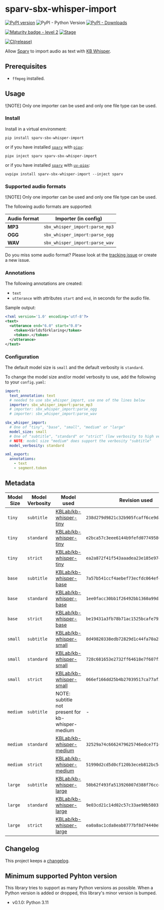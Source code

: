 # sparv-sbx-whisper-import

[![PyPI version](https://badge.fury.io/py/sparv-sbx-whisper-import.svg)](https://pypi.org/project/sparv-sbx-whisper-import)
![PyPI - Python Version](https://img.shields.io/pypi/pyversions/sparv-sbx-whisper-import)
[![PyPI - Downloads](https://img.shields.io/pypi/dm/sparv-sbx-whisper-import)](https://pypi.org/project/sparv-sbx-whisper-import/)

[![Maturity badge - level 2](https://img.shields.io/badge/Maturity-Level%202%20--%20First%20Release-yellowgreen.svg)](https://github.com/spraakbanken/getting-started/blob/main/scorecard.md)
[![Stage](https://img.shields.io/pypi/status/sparv-sbx-whisper-import)](https://pypi.org/project/sparv-sbx-whisper-import/)

[![CI(release)](https://github.com/spraakbanken/sparv-sbx-whisper-import/actions/workflows/release.yml/badge.svg)](https://github.com/spraakbanken/sparv-sbx-whisper-import/actions/workflows/release.yml)

Allow [Sparv](https://github.com/spraakbanken/sparv) to import audio as text with [KB Whisper](https://huggingface.co/KBLab/kb-whisper-small).

## Prerequisites

- `ffmpeg` installed.

## Usage

![NOTE] Only one importer can be used and only one file type can be used.

### Install

Install in a virtual environment:

```shell
pip install sparv-sbx-whisper-import
```

or if you have installed [`sparv`](https://github.com/spraakbanken/sparv) with [`pipx`](https://pipx.pypa.io/latest/):

```shell
pipx inject sparv sparv-sbx-whisper-import
```

or if you have installed [`sparv`](https://github.com/spraakbanken/sparv) with [`uv-pipx`](https://github.com/pytgaen/uv-pipx):

```shell
uvpipx install sparv-sbx-whisper-import --inject sparv
```

### Supported audio formats

![NOTE] Only one importer can be used and only one file type can be used.

The following audio formats are supported:

| Audio format | Importer (in config)           |
| ------------ | ------------------------------ |
| **MP3**      | `sbx_whisper_import:parse_mp3` |
| **OGG**      | `sbx_whisper_import:parse_ogg` |
| **WAV**      | `sbx_whisper_import:parse_wav` |

Do you miss some audio format?
Please look at the [tracking issue](https://github.com/spraakbanken/sparv-sbx-whisper-import/issues/16) or create a new issue.

### Annotations

The following annotations are created:

- `text`
- `utterance` with attributes `start` and `end`, in seconds for the audio file.

Sample output:

```xml
<?xml version='1.0' encoding='utf-8'?>
<text>
  <utterance end="6.0" start="0.0">
    <token>Världsförklaring</token>
    <token>.</token>
  </utterance>
</text>
```

### Configuration

The default model size is `small` and the default verbosity is `standard`.

To change the model size and/or model verbosity to use, add the following to your `config.yaml`:

```yaml
import:
  text_annotation: text
  # needed to use sbx_whisper_import, use one of the lines below
  importer: sbx_whisper_import:parse_mp3
  # importer: sbx_whisper_import:parse_ogg
  # importer: sbx_whisper_import:parse_wav

sbx_whisper_import:
  # One of "tiny", "base", "small", "medium" or "large"
  model_size: small
  # One of "subtitle", "standard" or "strict" (low verbosity to high verbosity)
  # NOTE: model size "medium" does support the verbosity "subtitle"
  model_verbosity: standard

xml_export:
  annotations:
    - text
    - segment.token
```

## Metadata

| Model Size | Model Verbosity | Model used                                                                | Revision used                              |
| ---------- | --------------- | ------------------------------------------------------------------------- | ------------------------------------------ |
| `tiny`     | `subtitle`      | [KBLab/kb-whisper-tiny](https://huggingface.co/KBLab/kb-whisper-tiny)     | `238d279d9821c32b905fcaff6ce9dad38ad00ab7` |
| `tiny`     | `standard`      | [KBLab/kb-whisper-tiny](https://huggingface.co/KBLab/kb-whisper-tiny)     | `e2bca57c3eee6144b9fefd07749580034cfa9686` |
| `tiny`     | `strict`        | [KBLab/kb-whisper-tiny](https://huggingface.co/KBLab/kb-whisper-tiny)     | `ea2a872f41f543aaadea23e185e974d1ab29ba2b` |
| `base`     | `subtitle`      | [KBLab/kb-whisper-base](https://huggingface.co/KBLab/kb-whisper-base)     | `7a57b541ccf4aebef73ecfdc064ef4b5cab3b02e` |
| `base`     | `standard`      | [KBLab/kb-whisper-base](https://huggingface.co/KBLab/kb-whisper-base)     | `1ee0facc30bb1f26492bb1360a99d552e25a31c2` |
| `base`     | `strict`        | [KBLab/kb-whisper-base](https://huggingface.co/KBLab/kb-whisper-base)     | `be19431a3fb78b71ac1525bcafe792220b314c9e` |
| `small`    | `subtitle`      | [KBLab/kb-whisper-small](https://huggingface.co/KBLab/kb-whisper-small)   | `8d49820338edb72829d1c44fa70a2ba94a4a20fa` |
| `small`    | `standard`      | [KBLab/kb-whisper-small](https://huggingface.co/KBLab/kb-whisper-small)   | `728c681653e2732ff64618e7f607f509ec87472a` |
| `small`    | `strict`        | [KBLab/kb-whisper-small](https://huggingface.co/KBLab/kb-whisper-small)   | `066ef166dd25b4b27039517ca77af30c1c10688a` |
| `medium`   | `subtitle`      | NOTE: subtitle not present for kb-whisper-medium                          | -                                          |
| `medium`   | `standard`      | [KBLab/kb-whisper-medium](https://huggingface.co/KBLab/kb-whisper-medium) | `32529a74c6662479625746edce7f16fe743fe011` |
| `medium`   | `strict`        | [KBLab/kb-whisper-medium](https://huggingface.co/KBLab/kb-whisper-medium) | `51990d2cd5d0cf120b3eceb812bc5407a171a220` |
| `large`    | `subtitle`      | [KBLab/kb-whisper-large](https://huggingface.co/KBLab/kb-whisper-large)   | `50b62f493fa513926007d388f76cce9659bce123` |
| `large`    | `standard`      | [KBLab/kb-whisper-large](https://huggingface.co/KBLab/kb-whisper-large)   | `9e03cd21c14d02c57c33ae90b5803b54995ff241` |
| `large`    | `strict`        | [KBLab/kb-whisper-large](https://huggingface.co/KBLab/kb-whisper-large)   | `ea0a8ac1cda8eab8777bf8d74440eb7606825d8f` |

## Changelog

This project keeps a [changelog](./CHANGELOG.md).

## Minimum supported Pyhton version

This library tries to support as many Python versions as possible.
When a Python version is added or dropped, this library's minor version is bumped.

- v0.1.0: Python 3.11
